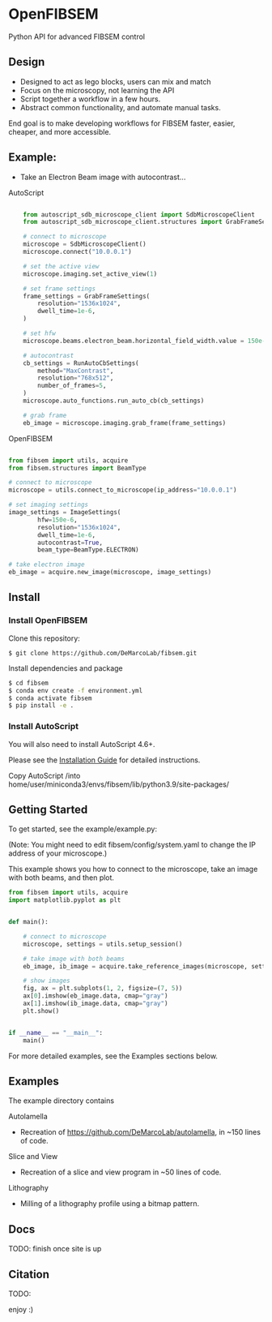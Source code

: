 # OpenFIBSEM
Python API for advanced FIBSEM control

## Design
- Designed to act as lego blocks, users can mix and match
- Focus on the microscopy, not learning the API
- Script together a workflow in a few hours. 
- Abstract common functionality, and automate manual tasks.

End goal is to make developing workflows for FIBSEM faster, easier, cheaper, and more accessible. 

## Example:
- Take an Electron Beam image with autocontrast...

AutoScript

```python

    from autoscript_sdb_microscope_client import SdbMicroscopeClient
    from autoscript_sdb_microscope_client.structures import GrabFrameSettings, RunAutoCbSettings

    # connect to microscope
    microscope = SdbMicroscopeClient()
    microscope.connect("10.0.0.1")

    # set the active view
    microscope.imaging.set_active_view(1)

    # set frame settings
    frame_settings = GrabFrameSettings(
        resolution="1536x1024",
        dwell_time=1e-6,
    )

    # set hfw
    microscope.beams.electron_beam.horizontal_field_width.value = 150e-6

    # autocontrast
    cb_settings = RunAutoCbSettings(
        method="MaxContrast",
        resolution="768x512",  
        number_of_frames=5,
    )
    microscope.auto_functions.run_auto_cb(cb_settings)

    # grab frame
    eb_image = microscope.imaging.grab_frame(frame_settings)

```


OpenFIBSEM

```python

from fibsem import utils, acquire
from fibsem.structures import BeamType

# connect to microscope
microscope = utils.connect_to_microscope(ip_address="10.0.0.1")

# set imaging settings
image_settings = ImageSettings(
        hfw=150e-6, 
        resolution="1536x1024",
        dwell_time=1e-6, 
        autocontrast=True, 
        beam_type=BeamType.ELECTRON)

# take electron image
eb_image = acquire.new_image(microscope, image_settings)

```
## Install

### Install OpenFIBSEM
Clone this repository: 

```
$ git clone https://github.com/DeMarcoLab/fibsem.git
```

Install dependencies and package
```bash
$ cd fibsem
$ conda env create -f environment.yml
$ conda activate fibsem
$ pip install -e .

```

### Install AutoScript
You will also need to install AutoScript 4.6+. 

Please see the [Installation Guide](INSTALLATION.md) for detailed instructions.

Copy AutoScript /into home/user/miniconda3/envs/fibsem/lib/python3.9/site-packages/


## Getting Started

To get started, see the example/example.py:

(Note: You might need to edit fibsem/config/system.yaml to change the IP address of your microscope.)

This example shows you how to connect to the microscope, take an image with both beams, and then plot.

```python
from fibsem import utils, acquire
import matplotlib.pyplot as plt


def main():

    # connect to microscope
    microscope, settings = utils.setup_session()

    # take image with both beams
    eb_image, ib_image = acquire.take_reference_images(microscope, settings.image)

    # show images
    fig, ax = plt.subplots(1, 2, figsize=(7, 5))
    ax[0].imshow(eb_image.data, cmap="gray")
    ax[1].imshow(ib_image.data, cmap="gray")
    plt.show()


if __name__ == "__main__":
    main()


```

For more detailed examples, see the Examples sections below.


## Examples

The example directory contains 

Autolamella
- Recreation of https://github.com/DeMarcoLab/autolamella, in ~150 lines of code.

Slice and View
- Recreation of a slice and view program in ~50 lines of code.

Lithography
- Milling of a lithography profile using a bitmap pattern.


## Docs

TODO: finish once site is up


## Citation

TODO:


enjoy :) 